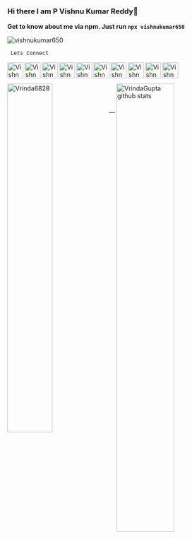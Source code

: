 ### Hi there I am P Vishnu Kumar Reddy👋

**Get to know about me via npm. Just run `npx vishnukumar650`**

<p align="left"> <img src="https://komarev.com/ghpvc/?username=vishnukumar650&label=Views&color=blue&style=plastic" alt="vishnukumar650" /> </p>

<code> Lets Connect </code>

<a href="https://instagram.com/vishnukumar650">
  <img align="left" alt="Vishnu's Instagram" width="36px" title="Instagram" src="https://raw.githubusercontent.com/vishnukumar650/vishnukumar650/master/img/instagram.svg" />
</a>
<a href="https://discordapp.com/users/vishnukumar650#1705">
  <img align="left" alt="Vishnu's Discord" width="36px" title="Discord" src="https://raw.githubusercontent.com/vishnukumar650/vishnukumar650/master/img/discord.svg" />
</a>
<a href="https://twitter.com/vishnukumar650">
  <img align="left" alt="Vishnu Kumar Reddy | Twitter" title="Twitter" width="36px" src="https://raw.githubusercontent.com/vishnukumar650/vishnukumar650/master/img/twitter.svg" />
</a>
<a href="https://www.linkedin.com/in/vishnukumar650/">
  <img align="left" alt="Vishnu's LinkedIN" title="Linkedin" width="36px" src="https://raw.githubusercontent.com/vishnukumar650/vishnukumar650/master/img/linkedin.svg" />
</a>
<a href="https://open.spotify.com/user/tzd02yevxadlhz0h2e2w7ivyn">
  <img align="left" alt="Vishnu's Spotify" title="Spotify" width="36px" src="https://raw.githubusercontent.com/vishnukumar650/vishnukumar650/master/img/spotify.svg" />
</a>
<a href="https://www.reddit.com/user/vishnukumar650/">
  <img align="left" alt="Vishnu's Reddit" title="Reddit" width="36px" src="https://raw.githubusercontent.com/vishnukumar650/vishnukumar650/master/img/reddit.svg" />
</a>
<a href="https://www.youtube.com/channel/UCU8HBbtPv_IRrha3NS9lMmg">
  <img align="left" alt="Vishnu's Youtube" title="Youtube" width="36px" src="https://raw.githubusercontent.com/vishnukumar650/vishnukumar650/master/img/youtube.svg" />
</a>
<a href="https://www.quora.com/profile/Vishnukumar650-1">
  <img align="left" alt="Vishnu's Quora" title="Quora" width="36px" src="https://raw.githubusercontent.com/vishnukumar650/vishnukumar650/master/img/quora.svg" />
</a>
<a href="https://www.pinterest.com/vishnukumar650/">
  <img align="left" alt="Vishnu's Pinterest" title="Pinterest" width="36px" src="https://raw.githubusercontent.com/vishnukumar650/vishnukumar650/master/img/pinterest.svg" />
</a>
<a href="https://facebook.com/vishnukumarreddyp">
<img align="left" alt="Vishnu's Facebook" title="Facebook" width="36px" src="https://raw.githubusercontent.com/vishnukumar650/vishnukumar650/master/img/facebook.svg">
</a>

<br><br>

  <section>
  <img align="left" width="45%" src="https://github-readme-stats.vercel.app/api/top-langs/?username=vishnukumar650&layout=compact" alt="Vrinda6828" />

  <img align="right" width="51%" src="https://github-readme-stats.vercel.app/api?username=vishnukumar650&show_icons=true&theme=radical&count_private=true" alt="VrindaGupta github stats" />

  <br>
</section>
<br><br>
<hr>
